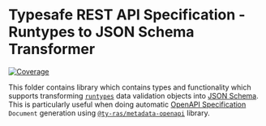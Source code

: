 # Typesafe REST API Specification - Runtypes to JSON Schema Transformer

[![Coverage](https://codecov.io/gh/ty-ras/data-runtypes/branch/main/graph/badge.svg?flag=metadata-jsonschema)](https://codecov.io/gh/ty-ras/data-runtypes)

This folder contains library which contains types and functionality which supports transforming [`runtypes`](https://github.com/pelotom/runtypes) data validation objects into [JSON Schema](https://json-schema.org).
This is particularly useful when doing automatic [OpenAPI Specification](https://swagger.io/specification/) `Document` generation using [`@ty-ras/metadata-openapi`](https://github.com/ty-ras/metadata-openapi) library.
